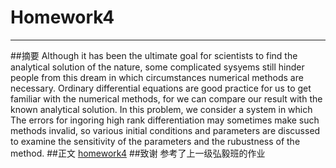 # Homework4



---

##摘要
Although it has been the ultimate goal for scientists to find the analytical solution of the nature, some complicated sysyems still hinder people from this dream in which circumstances numerical methods are necessary. Ordinary differential equations are good practice for us to get familiar with the numerical methods, for we can compare our result with the known analytical solution. In this problem, we consider a system in which The errors for ingoring high rank differentiation may sometimes make such methods invalid, so various initial conditions and parameters are discussed to examine the sensitivity of the parameters and the rubustness of the method.
##正文
[homework4](https://github.com/lipu02/computationalphysics_N2014301020076/blob/master/Homework4/homework4.py)
##致谢
参考了上一级弘毅班的作业
